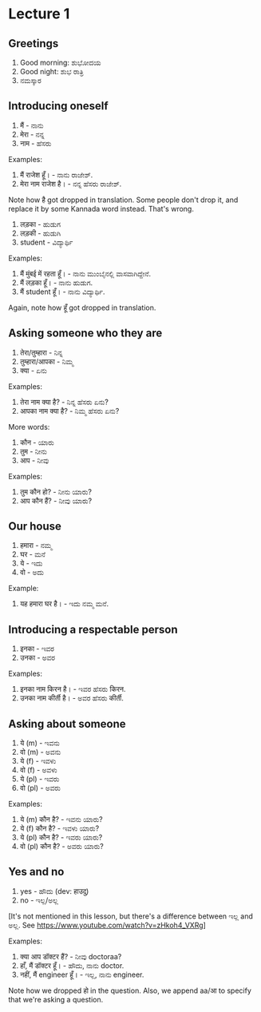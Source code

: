 # Lecture 1

## Greetings

1.  Good morning: ಶುಭೋದಯ
2.  Good night: ಶುಭ ರಾತ್ರಿ
3.  ನಮಸ್ಕಾರ

## Introducing oneself

1.  मैं - ನಾನು
2.  मेरा - ನನ್ನ
3.  नाम - ಹೆಸರು

Examples:

1.  मैं राजेश हूँ। - ನಾನು ರಾಜೇಶ್.
2.  मेरा नाम राजेश है। - ನನ್ನ ಹೆಸರು ರಾಜೇಶ್.

Note how है got dropped in translation. Some people don't drop it, and replace it by some Kannada word instead. That's wrong.

1.  लड़का - ಹುಡುಗ
2.  लड़की - ಹುಡುಗಿ
3.  student - ವಿದ್ಯಾರ್ಥಿ

Examples:

1.  मैं मुंबई में रहता हूँ। - ನಾನು ಮುಂಬೈನಲ್ಲಿ ವಾಸವಾಗಿದ್ದೇನೆ.
2.  मैं लड़का हूँ। - ನಾನು ಹುಡುಗ.
3.  मैं student हूँ। - ನಾನು ವಿದ್ಯಾರ್ಥಿ.

Again, note how हूँ got dropped in translation.

## Asking someone who they are

1.  तेरा/तुम्हारा - ನಿನ್ನ
2.  तुम्हारा/आपका - ನಿಮ್ಮ
3.  क्या - ಏನು

Examples:

1.  तेरा नाम क्या है? - ನಿನ್ನ ಹೆಸರು ಏನು?
2.  आपका नाम क्या है? - ನಿಮ್ಮ ಹೆಸರು ಏನು?

More words:

1.  कौन - ಯಾರು
2.  तुम - ನೀನು
3.  आप - ನೀವು

Examples:

1.  तुम कौन हो? - ನೀನು ಯಾರು?
2.  आप कौन हैं? - ನೀವು ಯಾರು?

## Our house

1.  हमारा - ನಮ್ಮ
2.  घर - ಮನೆ
3.  ये - ಇದು
4.  वो - ಅದು

Example:

1.  यह हमारा घर है। - ಇದು ನಮ್ಮ ಮನೆ.

## Introducing a respectable person

1.  इनका - ಇವರ
2.  उनका - ಅವರ

Examples:

1.  इनका नाम किरन है। - ಇವರ ಹೆಸರು किरन.
2.  उनका नाम कीर्ती है। - ಅವರ ಹೆಸರು कीर्ती.

## Asking about someone

1.  ये (m) - ಇವನು
2.  वो (m) - ಅವನು
3.  ये (f) - ಇವಳು
4.  वो (f) - ಅವಳು
5.  ये (pl) - ಇವರು
6.  वो (pl) - ಅವರು

Examples:

1.  ये (m) कौन है? - ಇವನು ಯಾರು?
2.  ये (f) कौन है? - ಇವಳು ಯಾರು?
3.  ये (pl) कौन है? - ಇವರು ಯಾರು?
4.  वो (pl) कौन है? - ಅವರು ಯಾರು?

## Yes and no

1.  yes - ಹೌದು (dev: हाउदु)
2.  no - ಇಲ್ಲ/ಅಲ್ಲ

[It's not mentioned in this lesson, but there's a difference between ಇಲ್ಲ and ಅಲ್ಲ. See <https://www.youtube.com/watch?v=zHkoh4_VXRg>]

Examples:

1.  क्या आप डॉक्टर हैं? - ನೀವು doctoraa?
2.  हाँ, मैं डॉक्टर हूँ। - ಹೌದು, ನಾನು doctor.
3.  नहीं, मैं engineer हूँ। - ಇಲ್ಲ, ನಾನು engineer.

Note how we dropped हो in the question. Also, we append aa/आ to specify that we're asking a question.

<script type="module" src="https://sharmaeklavya2.github.io/trin/trin.js?ui=true&addCss=true"></script>
